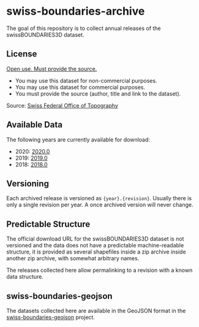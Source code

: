 # swiss-boundaries-archive

The goal of this repository is to collect annual releases of the swissBOUNDARIES3D dataset.

## License

[Open use. Must provide the source.](https://opendata.swiss/en/terms-of-use/#terms_by)

- You may use this dataset for non-commercial purposes.
- You may use this dataset for commercial purposes.
- You must provide the source (author, title and link to the dataset).

Source: [Swiss Federal Office of Topography](https://shop.swisstopo.admin.ch/en/products/landscape/boundaries3D)

## Available Data

The following years are currently available for download:

- 2020: [2020.0](https://github.com/rkaravia/swiss-boundaries-archive/releases/download/2020.0/swissBOUNDARIES3D-2020.0.zip)
- 2019: [2019.0](https://github.com/rkaravia/swiss-boundaries-archive/releases/download/2019.0/swissBOUNDARIES3D-2019.0.zip)
- 2018: [2018.0](https://github.com/rkaravia/swiss-boundaries-archive/releases/download/2018.0/swissBOUNDARIES3D-2018.0.zip)

## Versioning

Each archived release is versioned as `{year}.{revision}`. Usually there is only a single revision per year. A once archived version will never change.

## Predictable Structure

The official download URL for the swissBOUNDARIES3D dataset is not versioned and the data does not have a predictable machine-readable structure, it is provided as several shapefiles inside a zip archive inside another zip archive, with somewhat arbitrary names.

The releases collected here allow permalinking to a revision with a known data structure.

## swiss-boundaries-geojson

The datasets collected here are available in the GeoJSON format in the [swiss-boundaries-geojson](https://labs.karavia.ch/swiss-boundaries-geojson/) project.
